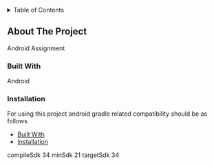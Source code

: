 <a name="readme-top"></a>

<details>
  <summary>Table of Contents</summary>
  <ol>
    <li>
      <a href="#about-the-project">About The Project</a>
      <ul>
        <li><a href="#built-with">Built With</a></li>
        <li><a href="#installation">Installation</a></li>
      </ul>
    </li>
  </ol>
</details>

<!-- ABOUT THE PROJECT -->
## About The Project

Android Assignment

### Built With

Android

### Installation

For using this project android gradle related compatibility should be as follows 

<ul>
        <li><a href="#built-with">Built With</a></li>
        <li><a href="#installation">Installation</a></li>
      </ul>

compileSdk 34
minSdk 21
targetSdk 34


